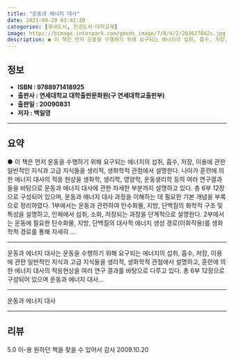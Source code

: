 ```yaml
---
title: "운동과 에너지 대사"
date: 2021-09-29 03:42:20
categories: [국내도서, 전공도서-대학교재]
image: https://bimage.interpark.com/goods_image/7/8/4/2/203627842s.jpg
description: ● 이 책은 먼저 운동을 수행하기 위해 요구되는 에너지의 섭취, 흡수, 저장, 이용에 관한 일반적인 지식과 고급 지식들을 생리적, 생화학적 관점에서 설명한다. 나아가 훈련에 의한 에너지 대사의 적응 현상을 생화학, 생리학, 영양학, 운동생리학 등의 여러 연구결과들을 바탕으로 운동과 에
---
```


## **정보**

- **ISBN : 9788971418925**
- **출판사 : 연세대학교 대학출판문화원(구 연세대학교출판부)**
- **출판일 : 20090831**
- **저자 : 백일영**

------



## **요약**

●  이 책은 먼저 운동을 수행하기 위해 요구되는 에너지의 섭취, 흡수, 저장, 이용에 관한 일반적인 지식과 고급 지식들을 생리적, 생화학적 관점에서 설명한다. 나아가 훈련에 의한 에너지 대사의 적응 현상을 생화학, 생리학, 영양학, 운동생리학 등의 여러 연구결과들을 바탕으로 운동과 에너지 대사에 관한 자세한 부분까지 설명하고 있다. 총 6부 12장으로 구성되어 있으며, 운동과 에너지 대사 과정을 이해하는 데 필요한 기본 개념을 부록으로 정리하였다. 1부에서는 운동과 관련하여 탄수화물, 지방, 단백질의 화학적 구조 및 특성을 설명하고, 인체에서 섭취, 소화, 저장되는 과정을 단계적으로 설명한다. 2부에서는 운동에 필요한 탄수화물, 지방, 단백질의 대사적 에너지 생성 경로(이화작용)를 생화학적 경로를 통해 자세히 ...

------

운동과 에너지 대사는 운동을 수행하기 위해 요구되는 에너지의 섭취, 흡수, 저장, 이용에 관한 일반적인 지식과 고급 지식들을 생리적, 생화학적 관점에서 설명하고, 훈련에 의한 에너지 대사의 적응현상을 여러 연구 결과를 바탕으로 다루고 있다. 총 6부 12장으로 구성되어 있으며 운동과 에너지 대사... 

------


운동과 에너지 대사 

------


## **리뷰** 

5.0 이-용 원하던 책을 찾을 수 있어서 감사 2009.10.20 <br/>